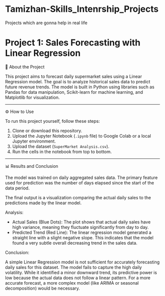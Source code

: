 # Tamizhan-Skills_Intenrship_Projects
Projects which are gonna help in real life

# Project 1: Sales Forecasting with Linear Regression

📝 About the Project

This project aims to forecast daily supermarket sales using a Linear Regression model. The goal is to analyze historical sales data to predict future revenue trends. The model is built in Python using libraries such as Pandas for data manipulation, Scikit-learn for machine learning, and Matplotlib for visualization.

---

⚙️ How to Use

To run this project yourself, follow these steps:

1.  Clone or download this repository.
2.  Upload the Jupyter Notebook (`.ipynb` file) to Google Colab or a local Jupyter environment.
3.  Upload the dataset (`SuperMarket Analysis.csv`).
4.  Run the cells in the notebook from top to bottom.

---

📊 Results and Conclusion

The model was trained on daily aggregated sales data. The primary feature used for prediction was the number of days elapsed since the start of the data period.

The final output is a visualization comparing the actual daily sales to the predictions made by the linear model.

Analysis:

* Actual Sales (Blue Dots): The plot shows that actual daily sales have high variance, meaning they fluctuate significantly from day to day.
* Predicted Trend (Red Line): The linear regression model generated a straight line with a slight negative slope. This indicates that the model found a very subtle overall decreasing trend in the sales data.

Conclusion:

A simple Linear Regression model is not sufficient for accurately forecasting daily sales for this dataset. The model fails to capture the high daily volatility. While it identified a minor downward trend, its predictive power is low because the actual data does not follow a linear pattern. For a more accurate forecast, a more complex model (like ARIMA or seasonal decomposition) would be necessary.

